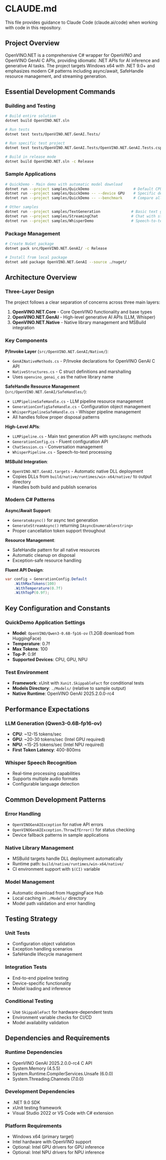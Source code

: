 # CLAUDE.md

This file provides guidance to Claude Code (claude.ai/code) when working with code in this repository.

## Project Overview

OpenVINO.NET is a comprehensive C# wrapper for OpenVINO and OpenVINO GenAI C APIs, providing idiomatic .NET APIs for AI inference and generative AI tasks. The project targets Windows x64 with .NET 9.0+ and emphasizes modern C# patterns including async/await, SafeHandle resource management, and streaming generation.

## Essential Development Commands

### Building and Testing
```bash
# Build entire solution
dotnet build OpenVINO.NET.sln

# Run tests
dotnet test tests/OpenVINO.NET.GenAI.Tests/

# Run specific test project
dotnet test tests/OpenVINO.NET.GenAI.Tests/OpenVINO.NET.GenAI.Tests.csproj

# Build in release mode
dotnet build OpenVINO.NET.sln -c Release
```

### Sample Applications
```bash
# QuickDemo - Main demo with automatic model download
dotnet run --project samples/QuickDemo                    # Default CPU
dotnet run --project samples/QuickDemo -- --device GPU    # Specific device
dotnet run --project samples/QuickDemo -- --benchmark     # Compare all devices

# Other samples
dotnet run --project samples/TextGeneration              # Basic text generation
dotnet run --project samples/StreamingChat               # Chat with streaming
dotnet run --project samples/WhisperDemo                 # Speech-to-text
```

### Package Management
```bash
# Create NuGet package
dotnet pack src/OpenVINO.NET.GenAI/ -c Release

# Install from local package
dotnet add package OpenVINO.NET.GenAI --source ./nuget/
```

## Architecture Overview

### Three-Layer Design

The project follows a clear separation of concerns across three main layers:

1. **OpenVINO.NET.Core** - Core OpenVINO functionality and base types
2. **OpenVINO.NET.GenAI** - High-level generative AI APIs (LLM, Whisper)
3. **OpenVINO.NET.Native** - Native library management and MSBuild integration

### Key Components

**P/Invoke Layer** (`src/OpenVINO.NET.GenAI/Native/`):
- `GenAINativeMethods.cs` - P/Invoke declarations for OpenVINO GenAI C API
- `NativeStructures.cs` - C struct definitions and marshalling
- Uses `openvino_genai_c` as the native library name

**SafeHandle Resource Management** (`src/OpenVINO.NET.GenAI/SafeHandles/`):
- `LLMPipelineSafeHandle.cs` - LLM pipeline resource management
- `GenerationConfigSafeHandle.cs` - Configuration object management
- `WhisperPipelineSafeHandle.cs` - Whisper pipeline management
- All handles follow proper disposal patterns

**High-Level APIs**:
- `LLMPipeline.cs` - Main text generation API with sync/async methods
- `GenerationConfig.cs` - Fluent configuration API
- `ChatSession.cs` - Conversation management
- `WhisperPipeline.cs` - Speech-to-text processing

**MSBuild Integration**:
- `OpenVINO.NET.GenAI.targets` - Automatic native DLL deployment
- Copies DLLs from `build/native/runtimes/win-x64/native/` to output directory
- Handles both build and publish scenarios

### Modern C# Patterns

**Async/Await Support**:
- `GenerateAsync()` for async text generation
- `GenerateStreamAsync()` returning `IAsyncEnumerable<string>`
- Proper cancellation token support throughout

**Resource Management**:
- SafeHandle pattern for all native resources
- Automatic cleanup on disposal
- Exception-safe resource handling

**Fluent API Design**:
```csharp
var config = GenerationConfig.Default
    .WithMaxTokens(100)
    .WithTemperature(0.7f)
    .WithTopP(0.9f);
```

## Key Configuration and Constants

### QuickDemo Application Settings
- **Model**: `OpenVINO/Qwen3-0.6B-fp16-ov` (1.2GB download from HuggingFace)
- **Temperature**: 0.7f
- **Max Tokens**: 100
- **Top-P**: 0.9f
- **Supported Devices**: CPU, GPU, NPU

### Test Environment
- **Framework**: xUnit with `Xunit.SkippableFact` for conditional tests
- **Models Directory**: `./Models/` (relative to sample output)
- **Native Runtime**: OpenVINO GenAI 2025.2.0.0-rc4

## Performance Expectations

### LLM Generation (Qwen3-0.6B-fp16-ov)
- **CPU**: ~12-15 tokens/sec
- **GPU**: ~20-30 tokens/sec (Intel GPU required)
- **NPU**: ~15-25 tokens/sec (Intel NPU required)
- **First Token Latency**: 400-800ms

### Whisper Speech Recognition
- Real-time processing capabilities
- Supports multiple audio formats
- Configurable language detection

## Common Development Patterns

### Error Handling
- `OpenVINOGenAIException` for native API errors
- `OpenVINOGenAIException.ThrowIfError()` for status checking
- Device fallback patterns in sample applications

### Native Library Management
- MSBuild targets handle DLL deployment automatically
- Runtime path: `build/native/runtimes/win-x64/native/`
- CI environment support with `$(CI)` variable

### Model Management
- Automatic download from HuggingFace Hub
- Local caching in `./Models/` directory
- Model path validation and error handling

## Testing Strategy

### Unit Tests
- Configuration object validation
- Exception handling scenarios
- SafeHandle lifecycle management

### Integration Tests
- End-to-end pipeline testing
- Device-specific functionality
- Model loading and inference

### Conditional Testing
- Use `SkippableFact` for hardware-dependent tests
- Environment variable checks for CI/CD
- Model availability validation

## Dependencies and Requirements

### Runtime Dependencies
- OpenVINO GenAI 2025.2.0.0-rc4 C API
- System.Memory (4.5.5)
- System.Runtime.CompilerServices.Unsafe (6.0.0)
- System.Threading.Channels (7.0.0)

### Development Dependencies
- .NET 9.0 SDK
- xUnit testing framework
- Visual Studio 2022 or VS Code with C# extension

### Platform Requirements
- Windows x64 (primary target)
- Intel hardware with OpenVINO support
- Optional: Intel GPU drivers for GPU inference
- Optional: Intel NPU drivers for NPU inference